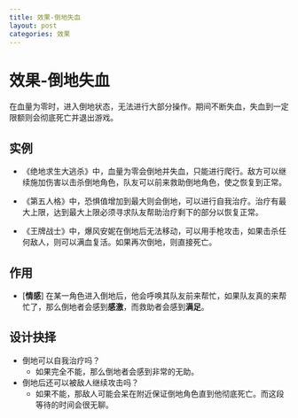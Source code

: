 ```yaml
---
title: 效果-倒地失血
layout: post
categories: 效果
---
```


# 效果-倒地失血
在血量为零时，进入倒地状态，无法进行大部分操作。期间不断失血，失血到一定限额则会彻底死亡并退出游戏。

## 实例

- 《绝地求生大逃杀》中，血量为零会倒地并失血，只能进行爬行。敌方可以继续施加伤害以击杀倒地角色，队友可以前来救助倒地角色，使之恢复到正常。

- 《第五人格》中，恐惧值增加到最大则会倒地，可以进行自我治疗。治疗有最大上限，达到最大上限必须寻求队友帮助治疗剩下的部分以恢复正常。

- 《王牌战士》中，爆风安妮在倒地后无法移动，可以用手枪攻击，如果击杀任何敌人，则可以满血复活。如果再次倒地，则直接死亡。

## 作用
- [**情感**] 在某一角色进入倒地后，他会呼唤其队友前来帮忙，如果队友真的来帮忙了，那么倒地者会感到**感激**，而救助者会感到**满足**。

## 设计抉择
- 倒地可以自我治疗吗？
    - 如果完全不能，那么倒地者会感到非常的无助。
- 倒地后还可以被敌人继续攻击吗？
    - 如果不能，那敌人可能会呆在附近保证倒地角色直到他彻底死亡。而这段等待的时间会很无聊。